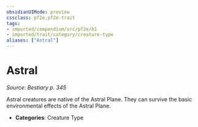 ```yaml
---
obsidianUIMode: preview
cssclass: pf2e,pf2e-trait
tags:
- imported/compendium/src/pf2e/b1
- imported/trait/category/creature-type
aliases: ["Astral"]
---
```

# Astral  
*Source: Bestiary p. 345*  

Astral creatures are native of the Astral Plane. They can survive the basic environmental effects of the Astral Plane.

- **Categories**: Creature Type